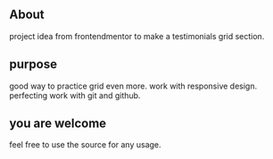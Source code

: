 ## About 
project idea from frontendmentor
to make a testimonials grid section.
## purpose 
good way to practice grid even more.
work with responsive design.
perfecting work with git and github.
## you are welcome
feel free to use the source for any usage.